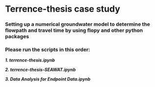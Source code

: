 # Terrence-thesis case study
### Setting up a numerical groundwater model to determine the flowpath and travel time by using flopy and other python packages
### Please run the scripts in this order: 

***1. terrence-thesis.ipynb*** 

***2. terrence-thesis-SEAWAT.ipynb*** 

***3. Data Analysis for Endpoint Data.ipynb***
